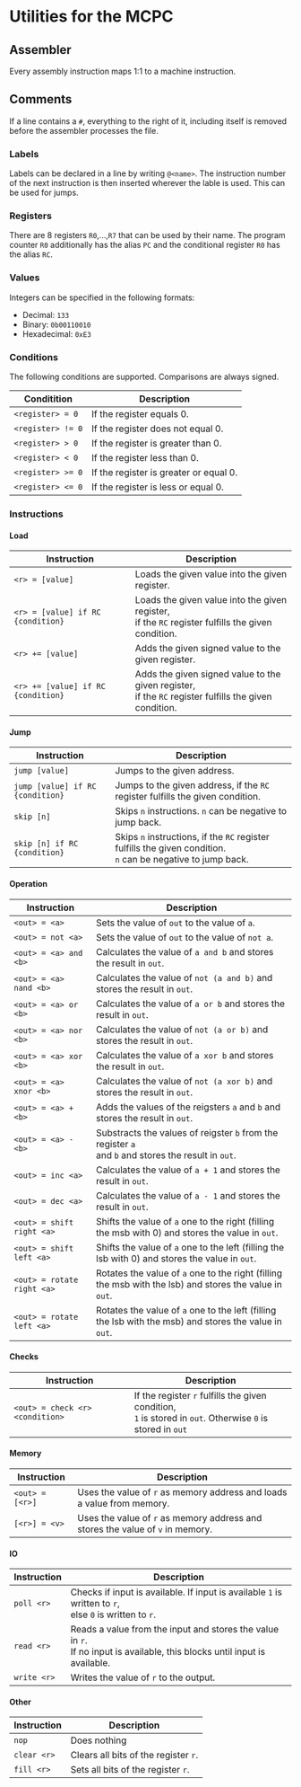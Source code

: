 # Utilities for the MCPC

## Assembler

Every assembly instruction maps 1:1 to a machine instruction.

## Comments
If a line contains a `#`, everything to the right of it, including itself is removed before the assembler processes the file. 

### Labels
Labels can be declared in a line by writing `@<name>`. The instruction number of the next instruction is then inserted wherever the lable is used. This can be used for jumps.

### Registers
There are 8 registers `R0`,...,`R7` that can be used by their name. The program counter `R0` additionally has the alias `PC` and the conditional register `R0` has the alias `RC`.

### Values
Integers can be specified in the following formats:
- Decimal: `133`
- Binary: `0b00110010`
- Hexadecimal: `0xE3`

### Conditions
The following conditions are supported. Comparisons are always signed.

Conditition|Description
---|---
`<register> = 0`|If the register equals 0.
`<register> != 0`|If the register does not equal 0.
`<register> > 0`|If the register is greater than 0.
`<register> < 0`|If the register less than 0.
`<register> >= 0`|If the register is greater or equal 0.
`<register> <= 0`|If the register is less or equal 0.

### Instructions

#### Load
Instruction|Description
---|---
`<r> = [value]`|Loads the given value into the given register.
`<r> = [value] if RC {condition}`|Loads the given value into the given register,<br> if the `RC` register fulfills the given condition.
`<r> += [value]`|Adds the given signed value to the given register.
`<r> += [value] if RC {condition}`|Adds the given signed value to the given register,<br> if the `RC` register fulfills the given condition.

#### Jump
Instruction|Description
---|---
`jump [value]`|Jumps to the given address.
`jump [value] if RC {condition}`|Jumps to the given address, if the `RC` register fulfills the given condition.
`skip [n]`|Skips `n` instructions. `n` can be negative to jump back.
`skip [n] if RC {condition}`|Skips `n` instructions, if the `RC` register fulfills the given condition.<br> `n` can be negative to jump back.

#### Operation
Instruction|Description
---|---
`<out> = <a>`|Sets the value of `out` to the value of `a`. 
`<out> = not <a>`|Sets the value of `out` to the value of `not a`. 
`<out> = <a> and <b>`|Calculates the value of `a and b` and stores the result in `out`.
`<out> = <a> nand <b>`|Calculates the value of `not (a and b)` and stores the result in `out`.
`<out> = <a> or <b>`|Calculates the value of `a or b` and stores the result in `out`.
`<out> = <a> nor <b>`|Calculates the value of `not (a or b)` and stores the result in `out`.
`<out> = <a> xor <b>`|Calculates the value of `a xor b` and stores the result in `out`.
`<out> = <a> xnor <b>`|Calculates the value of `not (a xor b)` and stores the result in `out`.
`<out> = <a> + <b>`|Adds the values of the reigsters `a` and `b` and stores the result in `out`.
`<out> = <a> - <b>`|Substracts the values of reigster `b` from the register `a` <br>and `b` and stores the result in `out`.
`<out> = inc <a>`|Calculates the value of `a + 1` and stores the result in `out`.
`<out> = dec <a>`|Calculates the value of `a - 1` and stores the result in `out`.
`<out> = shift right <a>`|Shifts the value of `a` one to the right (filling the msb with 0) and stores the value in `out`.
`<out> = shift left <a>`|Shifts the value of `a` one to the left (filling the lsb with 0) and stores the value in `out`.
`<out> = rotate right <a>`|Rotates the value of `a` one to the right (filling the msb with the lsb) and stores the value in `out`.
`<out> = rotate left <a>`|Rotates the value of `a` one to the left (filling the lsb with the msb) and stores the value in `out`.

#### Checks
Instruction|Description
---|---
`<out> = check <r> <condition>`|If the register `r` fulfills the given condition, <br>`1` is stored in `out`. Otherwise `0` is stored in `out`

#### Memory
Instruction|Description
---|---
`<out> = [<r>]`|Uses the value of `r` as memory address and loads a value from memory.
`[<r>] = <v>`|Uses the value of `r` as memory address and stores the value of `v` in memory.

#### IO
Instruction|Description
---|---
`poll <r>`|Checks if input is available. If input is available `1` is written to `r`,<br> else `0` is written to `r`.
`read <r>`|Reads a value from the input and stores the value in `r`. <br>If no input is available, this blocks until input is available.
`write <r>`|Writes the value of `r` to the output.

#### Other
Instruction|Description
---|---
`nop`|Does nothing
`clear <r>`|Clears all bits of the register `r`.
`fill <r>`|Sets all bits of the register `r`.